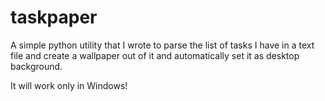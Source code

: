 # taskpaper

A simple python utility that I wrote to parse the list of tasks I have in a text file and create a wallpaper out of it and automatically set it as desktop background. 

It will work only in Windows!
